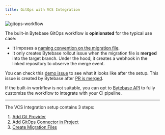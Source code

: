 ```yaml
---
title: GitOps with VCS Integration
---
```


![gitops-workflow](/content/docs/vcs-integration/overview/gitops-workflow.webp)

The built-in Bytebase GitOps workflow is **opinionated** for the typical use case:

- It imposes a [naming convention on the migration file](/docs/vcs-integration/create-migration-files/).
- It only creates Bytebase rollout issue when the migration file is **merged** into the target branch.
  Under the hood, it creates a webhook in the linked repository to observe the merge event.

<HintBlock type="info">

You can check this [demo issue](https://demo.bytebase.com/issue/hrprodvcs-alter-schema-add-city-102) to see what it looks like after the setup. This issue is created by Bytebase after [PR is merged](https://github.com/s-bytebase/hr-sample/commit/5208900f520468574a9aaca17b4cb99987dbc4f6).

</HintBlock>

If the built-in workflow is not suitable, you can opt to [Bytebase API](/docs/api/overview/) to fully customize the workflow to
integrate with your CI pipeline.

<TutorialBlock url="/docs/tutorials/github-ci/" title="Automating Database Schema Change workflow Using GitHub Actions" />

---

The VCS Integration setup contains 3 steps:

1. [Add Git Provider](/docs/vcs-integration/add-git-provider)
1. [Add GitOps Connector in Project](/docs/vcs-integration/add-gitops-connector)
1. [Create Migration Files](/docs/vcs-integration/create-migration-files)

